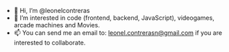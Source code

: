 - 👋 Hi, I’m @leonelcontreras
- 👀 I’m interested in code (frontend, backend, JavaScript), videogames, arcade machines and Movies.
- 📫 You can send me an email to: leonel.contrerasn@gmail.com if you are interested to collaborate.

<!---
leonelcontreras/leonelcontreras is a ✨ special ✨ repository because its `README.md` (this file) appears on your GitHub profile.
You can click the Preview link to take a look at your changes.
--->
